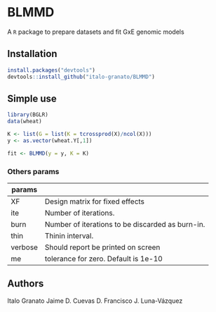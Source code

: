 # BLMMD

A `R` package to prepare datasets and fit GxE genomic models

## Installation

```R
install.packages("devtools")
devtools::install_github("italo-granato/BLMMD")
```

## Simple use

```R
library(BGLR)
data(wheat)

K <- list(G = list(K = tcrossprod(X)/ncol(X)))
y <- as.vector(wheat.Y[,1])

fit <- BLMMD(y = y, K = K)
```

### Others params

| params |      |
|--------|------|
| XF      | Design matrix for fixed effects |
| ite     | Number of iterations. |
| burn    | Number of iterations to be discarded as burn-in. |
|thin     | Thinin interval. |
| verbose | Should report be printed on screen |
| me      | tolerance for zero. Default is 1e-10 |

## Authors
Italo Granato
Jaime D. Cuevas D.
Francisco J. Luna-Vázquez
